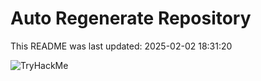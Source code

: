 # Auto Regenerate Repository

This README was last updated: 2025-02-02 18:31:20

 ![TryHackMe](https://tryhackme.com/badge/533634)